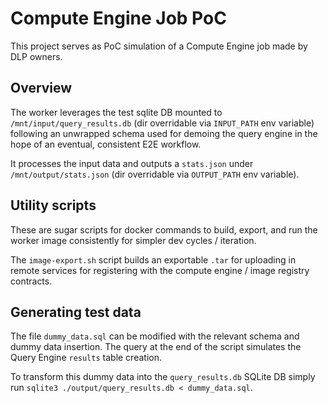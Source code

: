 # Compute Engine Job PoC

This project serves as PoC simulation of a Compute Engine job made by DLP owners.

## Overview

The worker leverages the test sqlite DB mounted to `/mnt/input/query_results.db` (dir overridable via `INPUT_PATH` env variable) following an unwrapped schema used for demoing the query engine in the hope of an eventual, consistent E2E workflow.

It processes the input data and outputs a `stats.json` under `/mnt/output/stats.json` (dir overridable via `OUTPUT_PATH` env variable).

## Utility scripts

These are sugar scripts for docker commands to build, export, and run the worker image consistently for simpler dev cycles / iteration.

The `image-export.sh` script builds an exportable `.tar` for uploading in remote services for registering with the compute engine / image registry contracts.

## Generating test data

The file `dummy_data.sql` can be modified with the relevant schema and dummy data insertion. The query at the end of the script simulates the Query Engine `results` table creation.

To transform this dummy data into the `query_results.db` SQLite DB simply run `sqlite3 ./output/query_results.db < dummy_data.sql`.